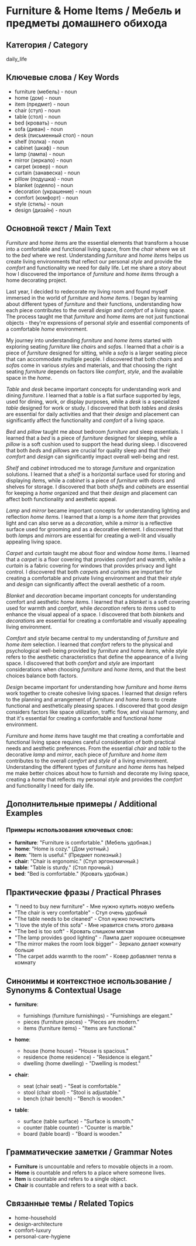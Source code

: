 # Furniture & Home Items / Мебель и предметы домашнего обихода

## Категория / Category
daily_life

## Ключевые слова / Key Words
- furniture (мебель) - noun
- home (дом) - noun
- item (предмет) - noun
- chair (стул) - noun
- table (стол) - noun
- bed (кровать) - noun
- sofa (диван) - noun
- desk (письменный стол) - noun
- shelf (полка) - noun
- cabinet (шкаф) - noun
- lamp (лампа) - noun
- mirror (зеркало) - noun
- carpet (ковер) - noun
- curtain (занавеска) - noun
- pillow (подушка) - noun
- blanket (одеяло) - noun
- decoration (украшение) - noun
- comfort (комфорт) - noun
- style (стиль) - noun
- design (дизайн) - noun

## Основной текст / Main Text

*Furniture* and *home* *item*s are the essential elements that transform a house into a comfortable and functional living space, from the *chair* where we sit to the *bed* where we rest. Understanding *furniture* and *home* *item*s helps us create living environments that reflect our personal *style* and provide the *comfort* and functionality we need for daily life. Let me share a story about how I discovered the importance of *furniture* and *home* *item*s through a home decorating project.

Last year, I decided to redecorate my living room and found myself immersed in the world of *furniture* and *home* *item*s. I began by learning about different types of *furniture* and their functions, understanding how each piece contributes to the overall *design* and *comfort* of a living space. The process taught me that *furniture* and *home* *item*s are not just functional objects - they're expressions of personal *style* and essential components of a comfortable *home* environment.

My journey into understanding *furniture* and *home* *item*s started with exploring seating *furniture* like *chair*s and *sofa*s. I learned that a *chair* is a piece of *furniture* designed for sitting, while a *sofa* is a larger seating piece that can accommodate multiple people. I discovered that both *chair*s and *sofa*s come in various *style*s and materials, and that choosing the right seating *furniture* depends on factors like *comfort*, *style*, and the available space in the *home*.

*Table* and *desk* became important concepts for understanding work and dining *furniture*. I learned that a *table* is a flat surface supported by legs, used for dining, work, or display purposes, while a *desk* is a specialized *table* designed for work or study. I discovered that both *table*s and *desk*s are essential for daily activities and that their *design* and placement can significantly affect the functionality and *comfort* of a living space.

*Bed* and *pillow* taught me about bedroom *furniture* and sleep essentials. I learned that a *bed* is a piece of *furniture* designed for sleeping, while a *pillow* is a soft cushion used to support the head during sleep. I discovered that both *bed*s and *pillow*s are crucial for quality sleep and that their *comfort* and *design* can significantly impact overall well-being and rest.

*Shelf* and *cabinet* introduced me to storage *furniture* and organization solutions. I learned that a *shelf* is a horizontal surface used for storing and displaying *item*s, while a *cabinet* is a piece of *furniture* with doors and shelves for storage. I discovered that both *shelf*s and *cabinet*s are essential for keeping a *home* organized and that their *design* and placement can affect both functionality and aesthetic appeal.

*Lamp* and *mirror* became important concepts for understanding lighting and reflection *home* *item*s. I learned that a *lamp* is a *home* *item* that provides light and can also serve as a *decoration*, while a *mirror* is a reflective surface used for grooming and as a decorative element. I discovered that both *lamp*s and *mirror*s are essential for creating a well-lit and visually appealing living space.

*Carpet* and *curtain* taught me about floor and window *home* *item*s. I learned that a *carpet* is a floor covering that provides *comfort* and warmth, while a *curtain* is a fabric covering for windows that provides privacy and light control. I discovered that both *carpet*s and *curtain*s are important for creating a comfortable and private living environment and that their *style* and *design* can significantly affect the overall aesthetic of a room.

*Blanket* and *decoration* became important concepts for understanding comfort and aesthetic *home* *item*s. I learned that a *blanket* is a soft covering used for warmth and *comfort*, while *decoration* refers to *item*s used to enhance the visual appeal of a space. I discovered that both *blanket*s and *decoration*s are essential for creating a comfortable and visually appealing living environment.

*Comfort* and *style* became central to my understanding of *furniture* and *home* *item* selection. I learned that *comfort* refers to the physical and psychological well-being provided by *furniture* and *home* *item*s, while *style* refers to the aesthetic characteristics that define the appearance of a living space. I discovered that both *comfort* and *style* are important considerations when choosing *furniture* and *home* *item*s, and that the best choices balance both factors.

*Design* became important for understanding how *furniture* and *home* *item*s work together to create cohesive living spaces. I learned that *design* refers to the planning and arrangement of *furniture* and *home* *item*s to create functional and aesthetically pleasing spaces. I discovered that good *design* considers factors like space utilization, traffic flow, and visual harmony, and that it's essential for creating a comfortable and functional *home* environment.

*Furniture* and *home* *item*s have taught me that creating a comfortable and functional living space requires careful consideration of both practical needs and aesthetic preferences. From the essential *chair* and *table* to the decorative *lamp* and *mirror*, each piece of *furniture* and *home* *item* contributes to the overall *comfort* and *style* of a living environment. Understanding the different types of *furniture* and *home* *item*s has helped me make better choices about how to furnish and decorate my living space, creating a *home* that reflects my personal *style* and provides the *comfort* and functionality I need for daily life.

## Дополнительные примеры / Additional Examples

### Примеры использования ключевых слов:
- **furniture**: "Furniture is comfortable." (Мебель удобная.)
- **home**: "Home is cozy." (Дом уютный.)
- **item**: "Item is useful." (Предмет полезный.)
- **chair**: "Chair is ergonomic." (Стул эргономичный.)
- **table**: "Table is sturdy." (Стол прочный.)
- **bed**: "Bed is comfortable." (Кровать удобная.)

## Практические фразы / Practical Phrases

- "I need to buy new furniture" - Мне нужно купить новую мебель
- "The chair is very comfortable" - Стул очень удобный
- "The table needs to be cleaned" - Стол нужно почистить
- "I love the style of this sofa" - Мне нравится стиль этого дивана
- "The bed is too soft" - Кровать слишком мягкая
- "The lamp provides good lighting" - Лампа дает хорошее освещение
- "The mirror makes the room look bigger" - Зеркало делает комнату больше
- "The carpet adds warmth to the room" - Ковер добавляет тепла в комнату

## Синонимы и контекстное использование / Synonyms & Contextual Usage

- **furniture**: 
  - furnishings (furniture furnishings) - "Furnishings are elegant."
  - pieces (furniture pieces) - "Pieces are modern."
  - items (furniture items) - "Items are functional."

- **home**: 
  - house (home house) - "House is spacious."
  - residence (home residence) - "Residence is elegant."
  - dwelling (home dwelling) - "Dwelling is modest."

- **chair**: 
  - seat (chair seat) - "Seat is comfortable."
  - stool (chair stool) - "Stool is adjustable."
  - bench (chair bench) - "Bench is wooden."

- **table**: 
  - surface (table surface) - "Surface is smooth."
  - counter (table counter) - "Counter is marble."
  - board (table board) - "Board is wooden."

## Грамматические заметки / Grammar Notes

- **Furniture** is uncountable and refers to movable objects in a room.
- **Home** is countable and refers to a place where someone lives.
- **Item** is countable and refers to a single object.
- **Chair** is countable and refers to a seat with a back.

## Связанные темы / Related Topics

- home-household
- design-architecture
- comfort-luxury
- personal-care-hygiene
